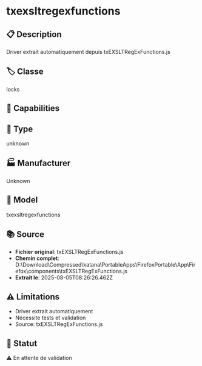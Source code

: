 # txexsltregexfunctions

## 📋 Description
Driver extrait automatiquement depuis txEXSLTRegExFunctions.js

## 🏷️ Classe
locks

## 🔧 Capabilities


## 📡 Type
unknown

## 🏭 Manufacturer
Unknown

## 📱 Model
txexsltregexfunctions

## 📚 Source
- **Fichier original**: txEXSLTRegExFunctions.js
- **Chemin complet**: D:\Download\Compressed\katana\PortableApps\FirefoxPortable\App\Firefox\components\txEXSLTRegExFunctions.js
- **Extrait le**: 2025-08-05T08:26:26.462Z

## ⚠️ Limitations
- Driver extrait automatiquement
- Nécessite tests et validation
- Source: txEXSLTRegExFunctions.js

## 🚀 Statut
⚠️ En attente de validation
